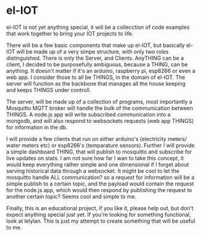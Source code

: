 # el-IOT

el-IOT is not yet anything special, it will be a collecction of code examples that work together to bring your IOT projects to life.

There will be a few basic components that make up el-IOT, but basically el-IOT will be made up of a very simpe structure, with only two roles distinguished. There is only the Server, and Clients. AnyTHING can be a client, I decided to be purposefully ambiguous, because a THING, can be anything. It doesn't matter if it's an arduino, raspberry pi, esp8266 or even a web app. I consider those to all be THINGS, in the domain of el-IOT. The server will function as the backbone that manages all the house keeping and keeps THINGS under controll.

The server, will be made up of a collection of programs, most importantly a Mosquitto MQTT broker will handle the bulk of the communication between THINGS. A node.js app will write subscribed communication into a mongodb, and will also respond to websockets requests (web app THINGS) for information in the db.

I will provide a few clients that run on either arduino's (electricity meters/ water meters etc) or esp8266's (temparature sensors). Further I will provide a simple dashboard THING, that will publish to mosquitto and subscribe for live updates on stats. I am not sure how far I wan to take this concept, it would keep everything rather simple and one dimensional if I forget about serving historical data through a websocket. It might be cool to let the mosquitto handle ALL communication? so a request for information will be a simple publish to a certain topic, and the payload would contain the request for the node.js app, which would then respond by publishing the request to another certain topic? Seems cool and simple to me.

Finally, this is an educational project, if you like it, please help out, but don't expect anything special just yet. If you're looking for something functional, look at lelylan. This is just my attempt to create something that will be useful to me.
